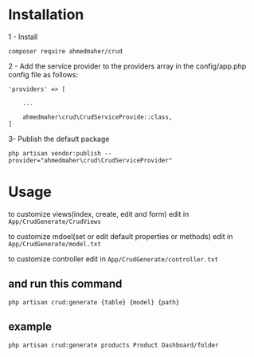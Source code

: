 # Installation

1 - Install
```
composer require ahmedmaher/crud
```


2 - Add the service provider to the providers array in the config/app.php config file as follows:
```
'providers' => [

    ...

    ahmedmaher\crud\CrudServiceProvide::class,
]
```


3- Publish the default package
```
php artisan vendor:publish --provider="ahmedmaher\crud\CrudServiceProvider"
```

# Usage
to customize views(index, create, edit and form) edit in ``` App/CrudGenerate/CrudViews ```

to customize mdoel(set or edit default properties or methods) edit in ``` App/CrudGenerate/model.txt ```

to customize controller edit in ``` App/CrudGenerate/controller.txt ```

## and run this command
```
php artisan crud:generate {table} {model} {path}
```

## example
```
php artisan crud:generate products Product Dashboard/folder
```
